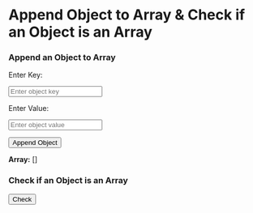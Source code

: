 <!DOCTYPE html>

<html lang="en">

<head>

 <meta charset="UTF-8">

 <meta name="viewport" content="width=device-width, initial-scale=1.0">

 <title>Array Operations: Append Object and Check if Array</title>

</head>

<body>
<h1>Append Object to Array & Check if an Object is an Array</h1>

 <div class="form-section">

 <h3>Append an Object to Array</h3>

 <label for="objectKey">Enter Key: </label>

 <input type="text" id="objectKey" placeholder="Enter object key">

 <label for="objectValue">Enter Value: </label>

 <input type="text" id="objectValue" placeholder="Enter object value">

 <button onclick="appendObject()">Append Object</button>

 <p><strong>Array:</strong> <span id="arrayDisplay">[]</span></p>

 </div>

 <div class="form-section">

 <h3>Check if an Object is an Array</h3>

 <button onclick="checkIfArray()">Check</button>

 <p id="checkResult"></p>

 </div>

 <script> let array = []; // Initial empty array

 function appendObject() {

 const key = document.getElementById('objectKey').value;

 const value = document.getElementById('objectValue').value;

 if (key && value) {
   const newObject = {};

 newObject[key] = value; // Create a new object with the entered key-value pair

 array.push(newObject); // Append the object to the array

 displayArray();

 document.getElementById('objectKey').value = ''; // Clear input fields

 document.getElementById('objectValue').value = '';

 }

}

// Function to display the array

function displayArray() {

 document.getElementById('arrayDisplay').innerText = JSON.stringify(array);

}

// Function to check if the array variable is an array

function checkIfArray() {

 const result = Array.isArray(array);

 document.getElementById('checkResult').innerText = result ? "Yes, it's an array." : "No, it's 

not an array.";

}

</script>

</body>

</html>
 
